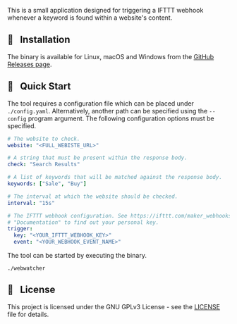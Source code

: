 This is a small application designed for triggering a IFTTT webhook whenever a keyword is found within a website's content.

## :wrench: &nbsp; Installation

The binary is available for Linux, macOS and Windows from the [GitHub Releases page](https://github.com/krakowski/webwatcher/releases).

## :rocket: &nbsp; Quick Start

The tool requires a configuration file which can be placed under `./config.yaml`. Alternatively, another path can be
specified using the `--config` program argument. The following configuration options must be specified.

```yaml
# The website to check.
website: "<FULL_WEBISTE_URL>"

# A string that must be present within the response body.
check: "Search Results"

# A list of keywords that will be matched against the response body.
keywords: ["Sale", "Buy"]

# The interval at which the website should be checked.
interval: "15s"

# The IFTTT webhook configuration. See https://ifttt.com/maker_webhooks under 
# "Documentation" to find out your personal key.
trigger:
  key: "<YOUR_IFTTT_WEBHOOK_KEY>"
  event: "<YOUR_WEBHOOK_EVENT_NAME>"
```

The tool can be started by executing the binary.

```console
./webwatcher
```

## :scroll: &nbsp; License

This project is licensed under the GNU GPLv3 License - see the [LICENSE](LICENSE) file for details.